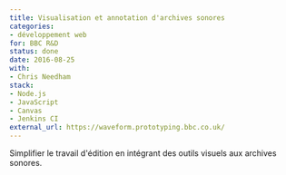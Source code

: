 ```yaml
---
title: Visualisation et annotation d'archives sonores
categories:
- développement web
for: BBC R&D
status: done
date: 2016-08-25
with:
- Chris Needham
stack:
- Node.js
- JavaScript
- Canvas
- Jenkins CI
external_url: https://waveform.prototyping.bbc.co.uk/
---
```


Simplifier le travail d'édition en intégrant des outils visuels
aux archives sonores.

<!--more-->

